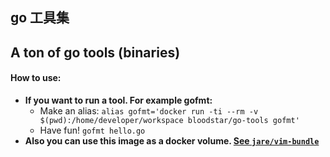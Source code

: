 ## go 工具集
## A ton of go tools (binaries)
#### **How to use:**
  - **If you want to run a tool. For example gofmt:**
    - Make an alias:
     `alias gofmt='docker run -ti --rm -v $(pwd):/home/developer/workspace bloodstar/go-tools gofmt'`
    - Have fun!  `gofmt hello.go`
  - **Also you can use this image as a docker volume. [See `jare/vim-bundle`](https://registry.hub.docker.com/u/bloodstar/vim/)**
